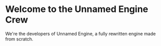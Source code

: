 # Welcome to the Unnamed Engine Crew

We're the developers of Unnamed Engine, a fully rewritten engine made from scratch.
